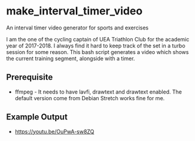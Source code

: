 # make_interval_timer_video
An interval timer video generator for sports and exercises

I am the one of the cycling captain of UEA Triathlon Club for the academic year of 2017-2018. I always find it hard to keep track of the set in a turbo session for some reason. This bash script generates a video which shows the current training segment, alongside with a timer. 

## Prerequisite
  * ffmpeg - It needs to have lavfi, drawtext and drawtext enabled. The default version come from Debian Stretch works fine for me.
## Example Output
  * https://youtu.be/OuPwA-sw8ZQ
